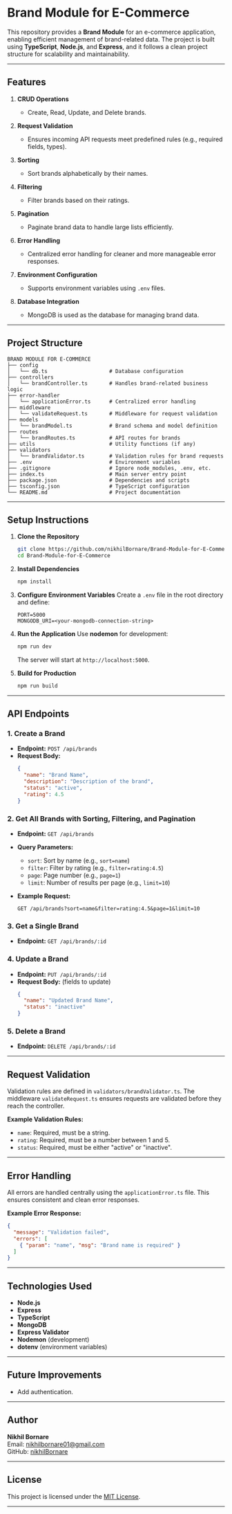 # Brand Module for E-Commerce

This repository provides a **Brand Module** for an e-commerce application, enabling efficient management of brand-related data. The project is built using **TypeScript**, **Node.js**, and **Express**, and it follows a clean project structure for scalability and maintainability.

---

## Features

1. **CRUD Operations**
   - Create, Read, Update, and Delete brands.

2. **Request Validation**
   - Ensures incoming API requests meet predefined rules (e.g., required fields, types).

3. **Sorting**
   - Sort brands alphabetically by their names.

4. **Filtering**
   - Filter brands based on their ratings.

5. **Pagination**
   - Paginate brand data to handle large lists efficiently.

6. **Error Handling**
   - Centralized error handling for cleaner and more manageable error responses.

7. **Environment Configuration**
   - Supports environment variables using `.env` files.

8. **Database Integration**
   - MongoDB is used as the database for managing brand data.

---

## Project Structure

```plaintext
BRAND MODULE FOR E-COMMERCE
├── config
│   └── db.ts                    # Database configuration
├── controllers
│   └── brandController.ts       # Handles brand-related business logic
├── error-handler
│   └── applicationError.ts      # Centralized error handling
├── middleware
│   └── validateRequest.ts       # Middleware for request validation
├── models
│   └── brandModel.ts            # Brand schema and model definition
├── routes
│   └── brandRoutes.ts           # API routes for brands
├── utils                        # Utility functions (if any)
├── validators
│   └── brandValidator.ts        # Validation rules for brand requests
├── .env                         # Environment variables
├── .gitignore                   # Ignore node_modules, .env, etc.
├── index.ts                     # Main server entry point
├── package.json                 # Dependencies and scripts
├── tsconfig.json                # TypeScript configuration
└── README.md                    # Project documentation
```

---

## Setup Instructions

1. **Clone the Repository**
   ```bash
   git clone https://github.com/nikhilBornare/Brand-Module-for-E-Commerce.git
   cd Brand-Module-for-E-Commerce
   ```

2. **Install Dependencies**
   ```bash
   npm install
   ```

3. **Configure Environment Variables**
   Create a `.env` file in the root directory and define:
   ```env
   PORT=5000
   MONGODB_URI=<your-mongodb-connection-string>
   ```

4. **Run the Application**
   Use **nodemon** for development:
   ```bash
   npm run dev
   ```
   The server will start at `http://localhost:5000`.

5. **Build for Production**
   ```bash
   npm run build
   ```

---

## API Endpoints

### 1. **Create a Brand**
   - **Endpoint:** `POST /api/brands`
   - **Request Body:**
     ```json
     {
       "name": "Brand Name",
       "description": "Description of the brand",
       "status": "active",
       "rating": 4.5
     }
     ```

### 2. **Get All Brands with Sorting, Filtering, and Pagination**
   - **Endpoint:** `GET /api/brands`
   - **Query Parameters:**
     - `sort`: Sort by name (e.g., `sort=name`)
     - `filter`: Filter by rating (e.g., `filter=rating:4.5`)
     - `page`: Page number (e.g., `page=1`)
     - `limit`: Number of results per page (e.g., `limit=10`)

   - **Example Request:**
     ```
     GET /api/brands?sort=name&filter=rating:4.5&page=1&limit=10
     ```

### 3. **Get a Single Brand**
   - **Endpoint:** `GET /api/brands/:id`

### 4. **Update a Brand**
   - **Endpoint:** `PUT /api/brands/:id`
   - **Request Body:** (fields to update)
     ```json
     {
       "name": "Updated Brand Name",
       "status": "inactive"
     }
     ```

### 5. **Delete a Brand**
   - **Endpoint:** `DELETE /api/brands/:id`

---

## Request Validation

Validation rules are defined in `validators/brandValidator.ts`. The middleware `validateRequest.ts` ensures requests are validated before they reach the controller.

**Example Validation Rules:**
- `name`: Required, must be a string.
- `rating`: Required, must be a number between 1 and 5.
- `status`: Required, must be either "active" or "inactive".

---

## Error Handling

All errors are handled centrally using the `applicationError.ts` file. This ensures consistent and clean error responses.

**Example Error Response:**
```json
{
  "message": "Validation failed",
  "errors": [
    { "param": "name", "msg": "Brand name is required" }
  ]
}
```

---

## Technologies Used

- **Node.js**
- **Express**
- **TypeScript**
- **MongoDB**
- **Express Validator**
- **Nodemon** (development)
- **dotenv** (environment variables)

---

## Future Improvements

- Add authentication.
---

## Author

**Nikhil Bornare**  
Email: [nikhilbornare01@gmail.com](mailto:nikhilbornare01@gmail.com)  
GitHub: [nikhilBornare](https://github.com/nikhilBornare)

---

## License

This project is licensed under the [MIT License](LICENSE).

---

